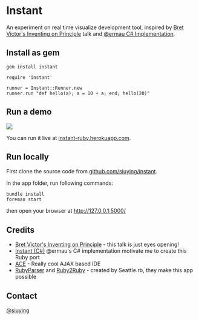 # Instant

An experiment on real time visualize development tool, inspired by
[Bret Victor's Inventing on Principle](http://vimeo.com/36579366) 
talk and [@ermau  C# Implementation](https://github.com/ermau/Instant).

## Install as gem

    gem install instant
    
    require 'instant'
    
    runner = Instant::Runner.new
    runner.run "def hello(a); a = 10 + a; end; hello(20)"

## Run a demo

![](http://f.cl.ly/items/0m2o252A3n1C032R2s0X/%E8%9E%A2%E5%B9%95%E5%BF%AB%E7%85%A7%202012-04-19%20%E4%B8%8A%E5%8D%8812.23.58.png)

You can run it live at [instant-ruby.herokuapp.com](http://instant-ruby.herokuapp.com).

## Run locally

First clone the source code from [github.com/siuying/instant](https://github.com/siuying/instant).

In the app folder, run following commands:

    bundle install
    foreman start
    
then open your browser at http://127.0.0.1:5000/

## Credits

- [Bret Victor's Inventing on Principle](http://vimeo.com/36579366) - this talk is just eyes opening!
- [Instant (C#)](https://github.com/ermau/Instant) @ermau's C# implementation motivate me to create this Ruby port
- [ACE](http://ace.ajax.org/) - Really cool AJAX based IDE
- [RubyParser](https://github.com/seattlerb/ruby_parser) and [Ruby2Ruby](https://github.com/seattlerb/ruby2ruby) - created by Seattle.rb, they make this app possible

## Contact

[@siuying](http://twitter.com/siuying)
